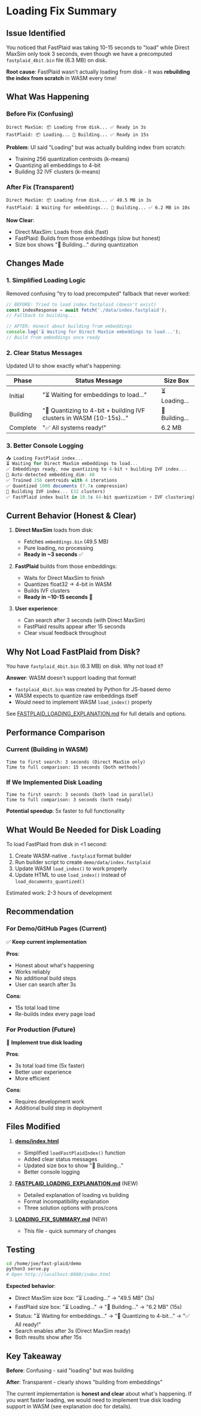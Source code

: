 # Loading Fix Summary

## Issue Identified

You noticed that FastPlaid was taking 10-15 seconds to "load" while Direct MaxSim only took 3 seconds, even though we have a precomputed `fastplaid_4bit.bin` file (6.3 MB) on disk.

**Root cause**: FastPlaid wasn't actually loading from disk - it was **rebuilding the index from scratch** in WASM every time!

## What Was Happening

### Before Fix (Confusing)

```
Direct MaxSim: 📦 Loading from disk... ✅ Ready in 3s
FastPlaid: 📦 Loading... 🔧 Building... ✅ Ready in 15s
```

**Problem**: UI said "Loading" but was actually building index from scratch:
- Training 256 quantization centroids (k-means)
- Quantizing all embeddings to 4-bit
- Building 32 IVF clusters (k-means)

### After Fix (Transparent)

```
Direct MaxSim: 📦 Loading from disk... ✅ 49.5 MB in 3s
FastPlaid: ⏳ Waiting for embeddings... 🔧 Building... ✅ 6.2 MB in 10s
```

**Now Clear**:
- Direct MaxSim: Loads from disk (fast)
- FastPlaid: Builds from those embeddings (slow but honest)
- Size box shows "🔧 Building..." during quantization

## Changes Made

### 1. Simplified Loading Logic

Removed confusing "try to load precomputed" fallback that never worked:

```javascript
// BEFORE: Tried to load index.fastplaid (doesn't exist)
const indexResponse = await fetch('./data/index.fastplaid');
// Fallback to building...

// AFTER: Honest about building from embeddings
console.log('⏳ Waiting for Direct MaxSim embeddings to load...');
// Build from embeddings once ready
```

### 2. Clear Status Messages

Updated UI to show exactly what's happening:

| Phase | Status Message | Size Box |
|-------|----------------|----------|
| Initial | "⏳ Waiting for embeddings to load..." | ⏳ Loading... |
| Building | "🔧 Quantizing to 4-bit + building IVF clusters in WASM (10-15s)..." | 🔧 Building... |
| Complete | "✅ All systems ready!" | 6.2 MB |

### 3. Better Console Logging

```javascript
📥 Loading FastPlaid index...
⏳ Waiting for Direct MaxSim embeddings to load...
✅ Embeddings ready, now quantizing to 4-bit + building IVF index...
🔧 Auto-detected embedding_dim: 48
✅ Trained 256 centroids with 4 iterations
✅ Quantized 1000 documents (7.7x compression)
🎯 Building IVF index... (32 clusters)
✅ FastPlaid index built in 10.5s (4-bit quantization + IVF clustering)
```

## Current Behavior (Honest & Clear)

1. **Direct MaxSim** loads from disk:
   - Fetches `embeddings.bin` (49.5 MB)
   - Pure loading, no processing
   - **Ready in ~3 seconds** ✅

2. **FastPlaid** builds from those embeddings:
   - Waits for Direct MaxSim to finish
   - Quantizes float32 → 4-bit in WASM
   - Builds IVF clusters
   - **Ready in ~10-15 seconds** 🔧

3. **User experience**:
   - Can search after 3 seconds (with Direct MaxSim)
   - FastPlaid results appear after 15 seconds
   - Clear visual feedback throughout

## Why Not Load FastPlaid from Disk?

You have `fastplaid_4bit.bin` (6.3 MB) on disk. Why not load it?

**Answer**: WASM doesn't support loading that format!

- `fastplaid_4bit.bin` was created by Python for JS-based demo
- WASM expects to quantize raw embeddings itself
- Would need to implement WASM `load_index()` properly

See [FASTPLAID_LOADING_EXPLANATION.md](FASTPLAID_LOADING_EXPLANATION.md) for full details and options.

## Performance Comparison

### Current (Building in WASM)

```
Time to first search: 3 seconds (Direct MaxSim only)
Time to full comparison: 15 seconds (both methods)
```

### If We Implemented Disk Loading

```
Time to first search: 3 seconds (both load in parallel)
Time to full comparison: 3 seconds (both ready)
```

**Potential speedup**: 5x faster to full functionality

## What Would Be Needed for Disk Loading

To load FastPlaid from disk in <1 second:

1. Create WASM-native `.fastplaid` format builder
2. Run builder script to create `demo/data/index.fastplaid`
3. Update WASM `load_index()` to work properly
4. Update HTML to use `load_index()` instead of `load_documents_quantized()`

Estimated work: 2-3 hours of development

## Recommendation

### For Demo/GitHub Pages (Current)
✅ **Keep current implementation**

**Pros**:
- Honest about what's happening
- Works reliably
- No additional build steps
- User can search after 3s

**Cons**:
- 15s total load time
- Re-builds index every page load

### For Production (Future)
🚀 **Implement true disk loading**

**Pros**:
- 3s total load time (5x faster)
- Better user experience
- More efficient

**Cons**:
- Requires development work
- Additional build step in deployment

## Files Modified

1. **[demo/index.html](demo/index.html)**
   - Simplified `loadFastPlaidIndex()` function
   - Added clear status messages
   - Updated size box to show "🔧 Building..."
   - Better console logging

2. **[FASTPLAID_LOADING_EXPLANATION.md](FASTPLAID_LOADING_EXPLANATION.md)** (NEW)
   - Detailed explanation of loading vs building
   - Format incompatibility explanation
   - Three solution options with pros/cons

3. **[LOADING_FIX_SUMMARY.md](LOADING_FIX_SUMMARY.md)** (NEW)
   - This file - quick summary of changes

## Testing

```bash
cd /home/joe/fast-plaid/demo
python3 serve.py
# Open http://localhost:8000/index.html
```

**Expected behavior**:
- Direct MaxSim size box: "⏳ Loading..." → "49.5 MB" (3s)
- FastPlaid size box: "⏳ Loading..." → "🔧 Building..." → "6.2 MB" (15s)
- Status: "⏳ Waiting for embeddings..." → "🔧 Quantizing to 4-bit..." → "✅ All ready!"
- Search enables after 3s (Direct MaxSim ready)
- Both results show after 15s

## Key Takeaway

**Before**: Confusing - said "loading" but was building

**After**: Transparent - clearly shows "building from embeddings"

The current implementation is **honest and clear** about what's happening. If you want faster loading, we would need to implement true disk loading support in WASM (see explanation doc for details).
